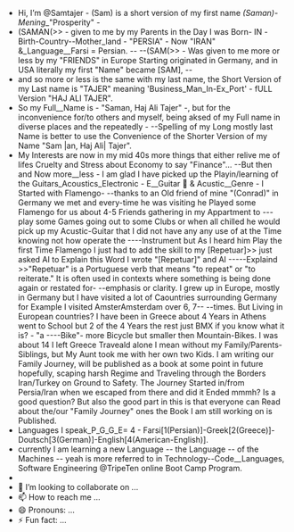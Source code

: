 - Hi, I’m @Samtajer - (Sam) is a short version of my first name _(Saman)-Mening__"Prosperity" -
- (SAMAN(>> - given to me by my Parents in the Day I was Born- IN -Birth-Country--Mother_land - "PERSIA" - Now "IRAN" &_Language__Farsi = Persian. --
--(SAM(>> - Was given to me more or less by my "FRIENDS" in Europe Starting originated in Germany, and in USA literally my first "Name" became [SAM], --
- and so more or less is the same with my last name, the Short Version of my Last name is "TAJER" meaning 'Business_Man_In-Ex_Port' - fULL Version "HAJ ALI TAJER".
- So my Full__Name is - "Saman, Haj Ali Tajer" -, but for the inconvenience for/to others and myself, being aksed of my Full name in diverse places and the repeatedly - 
--Spelling of my Long mostly last Name is better to use the Convenience of the Shorter Version of my Name "Sam |an, Haj Ali| Tajer".
- My Interests are now in my mid 40s more things that either relive me of lifes Cruelty and Stress about Economy to say "Finance"...
--But then and Now more__less - I am glad I have picked up the Playin/learning of the Guitars_Acoustics_Electronic - E__Guitar 🎸 & Acustic__Genre - I Started with Flamengo-
--thanks to an Old friend of mine "(Conrad)" in Germany we met and every-time he was visiting he Played some Flamengo for us about 4-5 Friends gathering in my Appartment to ---play some Games going out to some Clubs or when all chilled he would pick up my Acustic-Guitar that I did not have any any use of at the Time knowing not how operate the ----Instrument but As I heard him Play the first Time Flamengo I just had to add the skill to my [Repetuar]>> just asked AI to Explain this Word I wrote "[Repetuar]" and AI -----Explaind >>"Repetuar" is a Portuguese verb that means "to repeat" or "to reiterate." It is often used in contexts where something is being done again or restated for-
--emphasis or clarity. I grew up in Europe, mostly in Germany but I have visited a lot of Caountries surrounding Germany for Example I visited AmsterAmsterdam over 6, 7--
--times. But Living in European countries? I have been in Greece about 4 Years in Athens went to School but 2 of the 4 Years the rest just BMX if you know what it is? - "a ----Bike"- more Bicycle but smaller then Mountain-Bikes. I was about 14 I left Greece Traveald alone I mean without my Family/Parents-Siblings, but My Aunt took me with her own two Kids. I am writing our Family Journey, will be published as a book at some point in future hopefully, scaping harsh Regime and Traveling through the Borders Iran/Turkey on Ground to Safety. The Journey Started in/from Persia/Iran when we escaped from there and did it Ended mmmh? Is a good question? But also the good part in this is that everyone can Read about the/our "Family Journey" ones the Book I am still working on is Published.
- Languages I speak_P_G_G_E= 4 - Farsi[1(Persian)]-Greek[2(Greece)]-Doutsch[3(German)]-English[4(American-English)].
- currently I am learning a new Language -- the Language -- of the Machines -- yeah is more referred to in Technology--Code__Languages, Software Engineering @TripeTen online Boot Camp Program. 
- 
- 💞️ I’m looking to collaborate on ...
- 📫 How to reach me ...
- 😄 Pronouns: ...
- ⚡ Fun fact: ...

<!---
Samtajer/Samtajer is a ✨ special ✨ repository because its `README.md` (this file) appears on your GitHub profile.
You can click the Preview link to take a look at your changes.
--->
